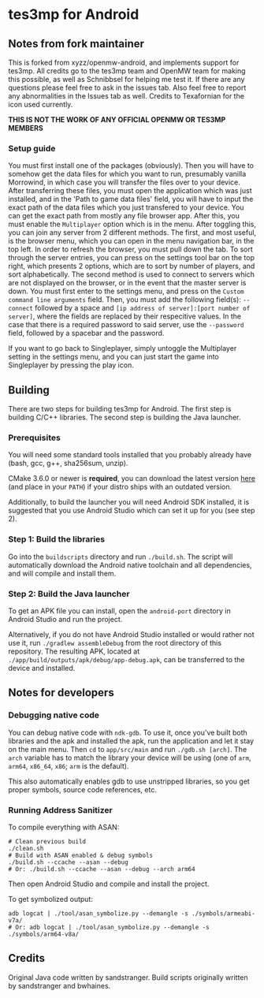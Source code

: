 # tes3mp for Android


## Notes from fork maintainer
This is forked from xyzz/openmw-android, and implements support for tes3mp. All credits go to the tes3mp team and OpenMW team for making this possible, as well as Schnibbsel for helping me test it. If there are any questions please feel free to ask in the issues tab. Also feel free to report any abnormalities in the Issues tab as well. Credits to Texafornian for the icon used currently.

**THIS IS NOT THE WORK OF ANY OFFICIAL OPENMW OR TES3MP MEMBERS**

### Setup guide
You must first install one of the packages (obviously). Then you will have to somehow get the data files for which you want to run, presumably vanilla Morrowind, in which case you will transfer the files over to your device. After transferring these files, you must open the application which was just installed, and in the 'Path to game data files' field, you will have to input the exact path of the data files which you just transfered to your device. You can get the exact path from mostly any file browser app. After this, you must enable the `Multiplayer` option which is in the menu. After toggling this, you can join any server from 2 different methods. 
The first, and most useful, is the browser menu, which you can open in the menu navigation bar, in the top left. In order to refresh the browser, you must pull down the tab. To sort through the server entries, you can press on the settings tool bar on the top right, which presents 2 options, which are to sort by number of players, and sort alphabetically.
The second method is used to connect to servers which are not displayed on the browser, or in the event that the master server is down. You must first enter to the settings menu, and press on the `Custom command line arguments` field. Then, you must add the following field(s): `--connect` followed by a space and `[ip address of server]:[port number of server]`, where the fields are replaced by their respecitive values. In the case that there is a required password to said server, use the `--password` field, followed by a spacebar and the password. 

If you want to go back to Singleplayer, simply untoggle the Multiplayer setting in the settings menu, and you can just start the game into Singleplayer by pressing the play icon.

## Building

There are two steps for building tes3mp for Android. The first step is building C/C++ libraries. The second step is building the Java launcher.

### Prerequisites

You will need some standard tools installed that you probably already have (bash, gcc, g++, sha256sum, unzip).

CMake 3.6.0 or newer is **required**, you can download the latest version [here](https://cmake.org/download/) (and place in your `PATH`) if your distro ships with an outdated version.

Additionally, to build the launcher you will need Android SDK installed, it is suggested that you use Android Studio which can set it up for you (see step 2).

### Step 1: Build the libraries

Go into the `buildscripts` directory and run `./build.sh`. The script will automatically download the Android native toolchain and all dependencies, and will compile and install them.

### Step 2: Build the Java launcher

To get an APK file you can install, open the `android-port` directory in Android Studio and run the project.

Alternatively, if you do not have Android Studio installed or would rather not use it, run `./gradlew assembleDebug` from the root directory of this repository. The resulting APK, located at `./app/build/outputs/apk/debug/app-debug.apk`, can be transferred to the device and installed.

## Notes for developers

### Debugging native code

You can debug native code with `ndk-gdb`. To use it, once you've built both libraries and the apk and installed the apk, run the application and let it stay on the main menu. Then `cd` to `app/src/main` and run `./gdb.sh [arch]`. The `arch` variable has to match the library your device will be using (one of `arm`, `arm64`, `x86_64`, `x86`; `arm` is the default).

This also automatically enables gdb to use unstripped libraries, so you get proper symbols, source code references, etc.

### Running Address Sanitizer

To compile everything with ASAN:

```
# Clean previous build
./clean.sh
# Build with ASAN enabled & debug symbols
./build.sh --ccache --asan --debug
# Or: ./build.sh --ccache --asan --debug --arch arm64
```

Then open Android Studio and compile and install the project.

To get symbolized output:

```
adb logcat | ./tool/asan_symbolize.py --demangle -s ./symbols/armeabi-v7a/
# Or: adb logcat | ./tool/asan_symbolize.py --demangle -s ./symbols/arm64-v8a/
```

## Credits

Original Java code written by sandstranger. Build scripts originally written by sandstranger and bwhaines.
